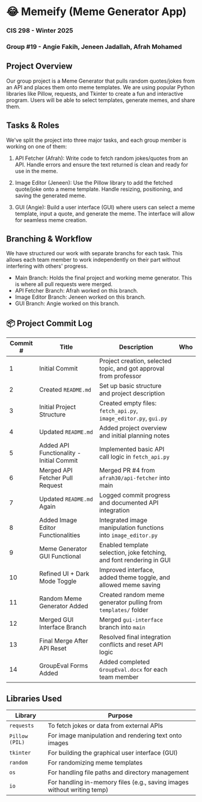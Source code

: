 # 😂 Memeify (Meme Generator App)
### CIS 298 - Winter 2025
### Group #19 - Angie Fakih, Jeneen Jadallah, Afrah Mohamed

## Project Overview 
Our group project is a Meme Generator that pulls random quotes/jokes from an API and places them onto meme templates. We are using popular Python libraries like Pillow, requests, and Tkinter to create a fun and interactive program. Users will be able to select templates, generate memes, and share them. 

## Tasks & Roles 
We've split the project into three major tasks, and each group member is working on one of them: 

1. API Fetcher (Afrah): Write code to fetch random jokes/quotes from an API. Handle errors and ensure the text returned is clean and ready for use in the meme.

2. Image Editor (Jeneen): Use the Pillow library to add the fetched quote/joke onto a meme template. Handle resizing, positioning, and saving the generated meme.

3. GUI (Angie): Build a user interface (GUI) where users can select a meme template, input a quote, and generate the meme. The interface will allow for seamless meme creation.

## Branching & Workflow
We have structured our work with separate branchs for each task. This allows each team member to work independently on their part without interfering with others' progress. 
- Main Branch: Holds the final project and working meme generator. This is where all pull requests were merged.
- API Fetcher Branch: Afrah worked on this branch.
- Image Editor Branch: Jeneen worked on this branch.
- GUI Branch: Angie worked on this branch.

## 📦 Project Commit Log

| Commit # | Title                                               | Description                                                                                 | Who           |
|----------|-----------------------------------------------------|---------------------------------------------------------------------------------------------|---------------|
| 1        | Initial Commit                                       | Project creation, selected topic, and got approval from professor                          |               | Afrah
| 2        | Created `README.md`                                  | Set up basic structure and project description                                              |               | Afrah
| 3        | Initial Project Structure                            | Created empty files: `fetch_api.py`, `image_editor.py`, `gui.py`                           |               | Angie
| 4        | Updated `README.md`                                  | Added project overview and initial planning notes                                           |               | Jeneen
| 5        | Added API Functionality - Initial Commit             | Implemented basic API call logic in `fetch_api.py`                                         |               |Afrah
| 6        | Merged API Fetcher Pull Request                      | Merged PR #4 from `afrah30/api-fetcher` into main                                           |               | Afrah
| 7        | Updated `README.md` Again                            | Logged commit progress and documented API integration                                       |               | Angie, Jeneen, Afrah
| 8        | Added Image Editor Functionalities                   | Integrated image manipulation functions into `image_editor.py`                             |               | Jeneen
| 9        | Meme Generator GUI Functional                        | Enabled template selection, joke fetching, and font rendering in GUI                       |               | Angie
| 10       | Refined UI + Dark Mode Toggle                        | Improved interface, added theme toggle, and allowed meme saving                            |               | Angie
| 11       | Random Meme Generator Added                          | Created random meme generator pulling from `templates/` folder                             |               | Angie
| 12       | Merged GUI Interface Branch                          | Merged `gui-interface` branch into `main`                                                  |               | Angie
| 13       | Final Merge After API Reset                          | Resolved final integration conflicts and reset API logic                                   |               | Afrah
| 14       | GroupEval Forms Added                                | Added completed `GroupEval.docx` for each team member                                      |               | Angie, Jeneen, Afrah

## Libraries Used 

| Library         | Purpose                                                                 |
|----------------|-------------------------------------------------------------------------|
| `requests`      | To fetch jokes or data from external APIs                               |
| `Pillow (PIL)`  | For image manipulation and rendering text onto images                   |
| `tkinter`       | For building the graphical user interface (GUI)                         |
| `random`        | For randomizing meme templates                                          |
| `os`            | For handling file paths and directory management                        |
| `io`            | For handling in-memory files (e.g., saving images without writing temp) |


